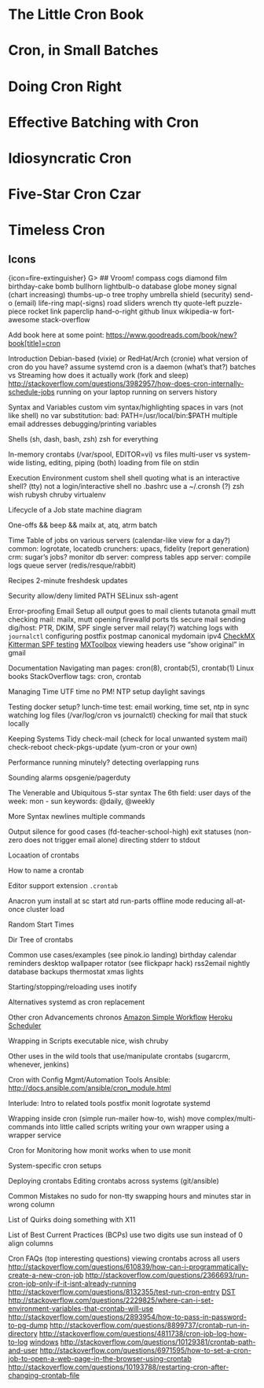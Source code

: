 # The Little Cron Book
# Cron, in Small Batches
# Doing Cron Right
# Effective Batching with Cron
# Idiosyncratic Cron
# Five-Star Cron Czar
# Timeless Cron

## Icons
{icon=fire-extinguisher}
G> ## Vroom!
compass
cogs
diamond
film
birthday-cake
bomb
bullhorn
lightbulb-o
database
globe
money
signal (chart increasing)
thumbs-up-o
tree
trophy
umbrella
shield (security)
send-o (email)
life-ring
map(-signs)
road
sliders
wrench
tty
quote-left
puzzle-piece
rocket
link
paperclip
hand-o-right
github
linux
wikipedia-w
fort-awesome
stack-overflow

Add book here at some point:
https://www.goodreads.com/book/new?book[title]=cron

Introduction
  Debian-based (vixie) or RedHat/Arch (cronie)
  what version of cron do you have?
  assume systemd
  cron is a daemon (what’s that?)
  batches vs Streaming
  how does it actually work (fork and sleep)
  http://stackoverflow.com/questions/3982957/how-does-cron-internally-schedule-jobs
  running on your laptop
  running on servers
  history

Syntax and Variables
  custom vim syntax/highlighting
  spaces in vars (not like shell)
  no var substitution: bad: PATH=/usr/local/bin:$PATH
  multiple email addresses
  debugging/printing variables

Shells (sh, dash, bash, zsh)
  zsh for everything

In-memory crontabs (/var/spool, EDITOR=vi) vs files
  multi-user vs system-wide
  listing, editing, piping (both)
  loading from file on stdin

Execution Environment
  custom shell
  shell quoting
  what is an interactive shell? (tty)
  not a login/interactive shell
  no .bashrc
  use a ~/.cronsh (?)
  zsh
  wish
  rubysh
  chruby
  virtualenv

Lifecycle of a Job
  state machine diagram

One-offs
  && beep
  && mailx
  at, atq, atrm
  batch

Time Table of jobs on various servers
  (calendar-like view for a day?)
  common: logrotate, locatedb
  crunchers: upacs, fidelity (report generation)
  crm: sugar’s jobs?
  monitor
  db server: compress tables
  app server: compile logs
  queue server (redis/resque/rabbit)

Recipes
  2-minute freshdesk updates

Security
  allow/deny
  limited PATH
  SELinux
  ssh-agent

Error-proofing Email Setup
  all output goes to mail
  clients
    tutanota
    gmail
    mutt
  checking mail: mailx, mutt
  opening firewalld ports
  tls secure mail sending
  dig/host: PTR, DKIM, SPF
  single server mail relay(?)
  watching logs with `journalctl`
  configuring postfix
    postmap canonical
    mydomain
    ipv4
  [CheckMX](https://toolbox.googleapps.com/apps/checkmx/check?from=support.google.com&origin=checkmx-widget&domain=)
  [Kitterman SPF testing](http://www.kitterman.com/spf/validate.html?)
  [MXToolbox](http://mxtoolbox.com/SuperTool.aspx)
  viewing headers
    use “show original” in gmail

Documentation
  Navigating man pages: cron(8), crontab(5), crontab(1)
  Linux books
  StackOverflow tags: cron, crontab

Managing Time
  UTF time
  no PM!
  NTP setup
  daylight savings

Testing
  docker setup?
  lunch-time test: email working, time set, ntp in sync
  watching log files (/var/log/cron vs journalctl)
  checking for mail that stuck locally

Keeping Systems Tidy
  check-mail (check for local unwanted system mail)
  check-reboot
  check-pkgs-update (yum-cron or your own)

Performance
  running minutely?
  detecting overlapping runs

Sounding alarms
  opsgenie/pagerduty

The Venerable and Ubiquitous 5-star syntax
  The 6th field: user
  days of the week: mon - sun
  keywords: @daily, @weekly

More Syntax
  newlines
  multiple commands

Output
  silence for good cases (fd-teacher-school-high)
  exit statuses (non-zero does not trigger email alone)
  directing stderr to stdout

Locaation of crontabs

How to name a crontab

Editor support
  extension `.crontab`

Anacron
  yum install at
  sc start atd
  run-parts
  offline mode
  reducing all-at-once cluster load

Random Start Times

Dir Tree of crontabs

Common use cases/examples (see pinok.io landing)
  birthday calendar
  reminders
  desktop wallpaper rotator (see flickpapr hack)
  rss2email
  nightly database backups
  thermostat
  xmas lights

Starting/stopping/reloading
  uses inotify

Alternatives
  systemd as cron replacement

Other cron Advancements
  chronos
  [Amazon Simple Workflow](https://www.youtube.com/watch?v=3PsY7_ttcKk&feature=youtu.be)
  [Heroku Scheduler](https://devcenter.heroku.com/articles/scheduler)

Wrapping in Scripts
  executable
  nice, wish
  chruby

Other uses in the wild
  tools that use/manipulate crontabs (sugarcrm, whenever, jenkins)

Cron with Config Mgmt/Automation Tools
  Ansible: http://docs.ansible.com/ansible/cron_module.html

Interlude: Intro to related tools
  postfix
  monit
  logrotate
  systemd

Wrapping inside cron (simple run-mailer how-to, wish)
  move complex/multi-commands into little called scripts
  writing your own wrapper
  using a wrapper service

Cron for Monitoring
  how monit works
  when to use monit

System-specific cron setups

Deploying crontabs
  Editing crontabs across systems (git/ansible)

Common Mistakes
  no sudo for non-tty
  swapping hours and minutes
  star in wrong column

List of Quirks
  doing something with X11

List of Best Current Practices (BCPs)
  use two digits
  use sun instead of 0
  align columns

Cron FAQs (top interesting questions)
  viewing crontabs across all users
  http://stackoverflow.com/questions/610839/how-can-i-programmatically-create-a-new-cron-job
  http://stackoverflow.com/questions/2366693/run-cron-job-only-if-it-isnt-already-running
  http://stackoverflow.com/questions/8132355/test-run-cron-entry
  [DST](http://stackoverflow.com/questions/13195999/daylight-savings-and-cron)
  http://stackoverflow.com/questions/2229825/where-can-i-set-environment-variables-that-crontab-will-use
  http://stackoverflow.com/questions/2893954/how-to-pass-in-password-to-pg-dump
  http://stackoverflow.com/questions/8899737/crontab-run-in-directory
  http://stackoverflow.com/questions/4811738/cron-job-log-how-to-log
  [windows](http://stackoverflow.com/questions/707184/how-do-you-run-a-crontab-in-cygwin-on-windows)
  http://stackoverflow.com/questions/10129381/crontab-path-and-user
  http://stackoverflow.com/questions/6971595/how-to-set-a-cron-job-to-open-a-web-page-in-the-browser-using-crontab
  http://stackoverflow.com/questions/10193788/restarting-cron-after-changing-crontab-file
